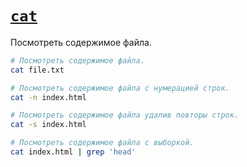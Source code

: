 # [`cat`](./index.md)

Посмотреть содержимое файла.

```bash
# Посмотреть содержимое файла.
cat file.txt

# Посмотреть содержимое файла с нумерацией строк.
cat -n index.html

# Посмотреть содержимое файла удалив повторы строк.
cat -s index.html

# Посмотреть содержимое файла с выборкой.
cat index.html | grep 'head'
```
